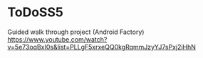 # ToDoSS5
Guided walk through project (Android Factory)
https://www.youtube.com/watch?v=5e73oqBxI0s&list=PLLgF5xrxeQQ0kgRqmmJzyYJ7sPxj2iHhN
